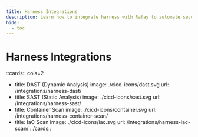 ```yaml
---
title: Harness Integrations
description: Learn how to integrate harness with Rafay to automate security testing and deployment of your applications.
hide:
  - toc
---
```

<style>
.nt-card .nt-card-image{
  color: #005BFF;
}

.nt-card-title {
    text-align: -webkit-center;
}
</style>

# Harness Integrations

::cards:: cols=2

- title: DAST (Dynamic Analysis)
  image: ./cicd-icons/dast.svg
  url: /integrations/harness-dast/
- title: SAST (Static Analysis)
  image: ./cicd-icons/sast.svg
  url: /integrations/harness-sast/
- title: Container Scan
  image: ./cicd-icons/container.svg
  url: /integrations/harness-container-scan/
- title: IaC Scan
  image: ./cicd-icons/iac.svg
  url: /integrations/harness-iac-scan/
  ::/cards::
